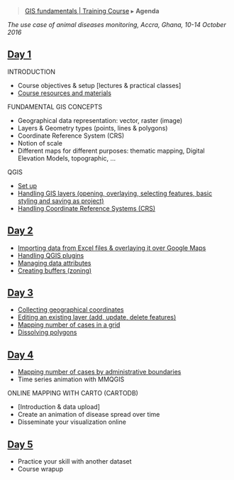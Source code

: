 > [GIS fundamentals | Training Course](agenda.md) ▸ **Agenda**

*The use case of animal diseases monitoring, Accra, Ghana, 10-14 October 2016*

## [Day 1](day1.md)
INTRODUCTION
  * Course objectives & setup [lectures & practical classes]
  * [Course resources and materials](resources.md)

FUNDAMENTAL GIS CONCEPTS
  * Geographical data representation: vector, raster (image)
  * Layers & Geometry types (points, lines & polygons)
  * Coordinate Reference System (CRS)
  * Notion of scale
  * Different maps for different purposes: thematic mapping, Digital Elevation Models, topographic, ...

QGIS
  * [Set up](qgis-setup.md)
  * [Handling GIS layers (opening, overlaying, selecting features, basic styling and saving as project)](handling-gis-layers.md)
  * [Handling Coordinate Reference Systems (CRS)](handling-crs.md)

## [Day 2](day2.md)
  * [Importing data from Excel files & overlaying it over Google Maps](importing-excel.md)
  * [Handling QGIS plugins](qgis-setup.md)
  * [Managing data attributes](managing-data-attributes.md)
  * [Creating buffers (zoning)](buffers.md)

## [Day 3](day3.md)
  * [Collecting geographical coordinates](collect-lon-lat.md)
  * [Editing an existing layer (add, update, delete features)](edit-layer.md)
  * [Mapping number of cases in a grid](nb-cases-grid.md)
  * [Dissolving polygons](dissolving-poly.md)
  
## [Day 4](day4.md)
  * [Mapping number of cases by administrative boundaries](nb-cases-admin.md)
  * Time series animation with MMQGIS

ONLINE MAPPING WITH CARTO (CARTODB)
  * [Introduction & data upload]
  * Create an animation of disease spread over time
  * Disseminate your visualization online
  
## [Day 5](day5.md)
  * Practice your skill with another dataset
  * Course wrapup

